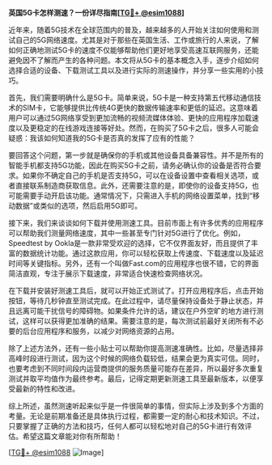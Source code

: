 **英国5G卡怎样测速？一份详尽指南[[TG💪+ @esim1088](https://t.me/s/esim1088)]**

近年来，随着5G技术在全球范围内的普及，越来越多的人开始关注如何使用和测试自己的5G网络速度。尤其是对于那些在英国生活、工作或旅行的人来说，了解如何正确地测试5G卡的速度不仅能够帮助他们更好地享受高速互联网服务，还能避免因不了解而产生的各种问题。本文将从5G卡的基本概念入手，逐步介绍如何选择合适的设备、下载测试工具以及进行实际的测速操作，并分享一些实用的小技巧。

首先，我们需要明确什么是5G卡。简单来说，5G卡是一种支持第五代移动通信技术的SIM卡，它能够提供比传统4G更快的数据传输速率和更低的延迟。这意味着用户可以通过5G网络享受到更加流畅的视频流媒体体验、更快的应用程序加载速度以及更稳定的在线游戏连接等好处。然而，在购买了5G卡之后，很多人可能会疑惑：我该如何知道我的5G卡是否真的发挥了应有的性能？

要回答这个问题，第一步就是确保你的手机或其他设备具备兼容性。并不是所有的智能手机都支持5G功能，因此在购买5G卡之前，请务必确认你的设备是否符合要求。如果你不确定自己的手机是否支持5G，可以在设备设置中查看相关选项，或者直接联系制造商获取信息。此外，还需要注意的是，即使你的设备支持5G，也可能需要手动开启该功能。通常情况下，只需进入手机的网络设置菜单，找到“移动数据”或类似的选项，然后启用5G即可。

接下来，我们来谈谈如何下载并使用测速工具。目前市面上有许多优秀的应用程序可以帮助我们测量网络速度，其中一些甚至专门针对5G进行了优化。例如，Speedtest by Ookla是一款非常受欢迎的选择，它不仅界面友好，而且提供了丰富的数据统计功能。通过这款应用，你可以轻松获取上传速度、下载速度以及延迟时间等关键指标。另外，还有一个叫做Fast.com的应用程序也很不错，它的界面简洁直观，专注于展示下载速度，非常适合快速检查网络状况。

在下载并安装好测速工具后，就可以开始正式测试了。打开应用程序后，点击开始按钮，等待几秒钟直至测试完成。在此过程中，请尽量保持设备处于静止状态，并且远离可能干扰信号的障碍物。如果条件允许的话，建议在户外空旷的地方进行测试，这样可以获得更加准确的结果。需要注意的是，每次测试前最好关闭所有不必要的后台应用程序和服务，以减少对网络资源的占用。

除了上述方法外，还有一些小贴士可以帮助你提高测速准确性。比如，尽量选择非高峰时段进行测试，因为这个时候的网络负载较低，结果会更为真实可信。同时，也要考虑到不同时间段内运营商提供的服务质量可能存在差异，所以最好多次重复测试并取平均值作为最终参考。最后，记得定期更新测速工具至最新版本，以便享受最新的特性和改进。

综上所述，虽然测速听起来似乎是一件很简单的事情，但实际上涉及到多个方面的考量。无论是前期准备还是具体执行过程，都需要一定的耐心和技术知识。不过，只要掌握了正确的方法和技巧，任何人都可以轻松地对自己的5G卡进行有效评估。希望这篇文章能对你有所帮助！

[[TG💪+ @esim1088](https://t.me/s/esim1088) ![Image](https://i.postimg.cc/4NQfJmqS/Snipaste-2025-05-13-00-14-12.png)]